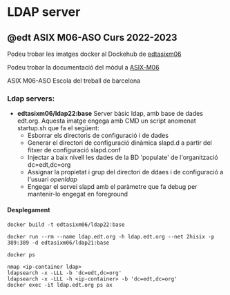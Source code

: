 # LDAP server
## @edt ASIX M06-ASO Curs 2022-2023

Podeu trobar les imatges docker al Dockehub de [edtasixm06](https://hub.docker.com/u/edtasixm06/)

Podeu trobar la documentació del mòdul a [ASIX-M06](https://sites.google.com/site/asixm06edt/)

ASIX M06-ASO Escola del treball de barcelona


### Ldap servers:

 * **edtasixm06/ldap22:base** Server bàsic ldap, amb base de dades edt.org.
   Aquesta imatge engega amb CMD un script anomenat startup.sh que fa el següent:
   * Esborrar els directoris de configuració i de dades
   * Generar el directori de configuració dinàmica slapd.d a partir del fitxer de configuració slapd.conf
   * Injectar a baix nivell les dades de la BD 'populate' de l'organització dc=edt,dc=org
   * Assignar la propietat i grup del directori de ddaes i de configuració a l'usuari *openldap*
   * Engegar el servei slapd amb el paràmetre que fa debug per mantenir-lo engegat en foreground

#### Desplegament
```
docker build -t edtasixm06/ldap22:base
```
```
docker run --rm --name ldap.edt.org -h ldap.edt.org --net 2hisix -p 389:389 -d edtasixm06/ldap21:base

docker ps
```
```
nmap <ip-container ldap>
ldapsearch -x -LLL -b 'dc=edt,dc=org'
ldapsearch -x -LLL -h <ip-container> -b 'dc=edt,dc=org'
docker exec -it ldap.edt.org ps ax
```

